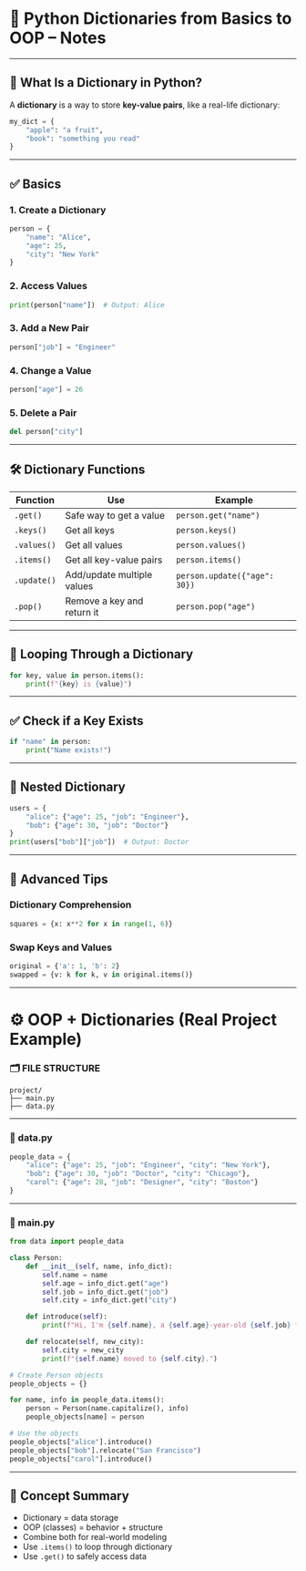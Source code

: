 # 📘 Python Dictionaries from Basics to OOP – Notes

---

## 🔰 What Is a Dictionary in Python?

A **dictionary** is a way to store **key-value pairs**, like a real-life dictionary:

```python
my_dict = {
    "apple": "a fruit",
    "book": "something you read"
}
```

---

## ✅ Basics

### 1. Create a Dictionary
```python
person = {
    "name": "Alice",
    "age": 25,
    "city": "New York"
}
```

### 2. Access Values
```python
print(person["name"])  # Output: Alice
```

### 3. Add a New Pair
```python
person["job"] = "Engineer"
```

### 4. Change a Value
```python
person["age"] = 26
```

### 5. Delete a Pair
```python
del person["city"]
```

---

## 🛠 Dictionary Functions

| Function   | Use                         | Example                         |
|------------|------------------------------|----------------------------------|
| `.get()`   | Safe way to get a value     | `person.get("name")`             |
| `.keys()`  | Get all keys                | `person.keys()`                  |
| `.values()`| Get all values              | `person.values()`                |
| `.items()` | Get all key-value pairs     | `person.items()`                 |
| `.update()`| Add/update multiple values  | `person.update({"age": 30})`     |
| `.pop()`   | Remove a key and return it  | `person.pop("age")`              |

---

## 🔁 Looping Through a Dictionary

```python
for key, value in person.items():
    print(f"{key} is {value}")
```

---

## ✅ Check if a Key Exists

```python
if "name" in person:
    print("Name exists!")
```

---

## 🧰 Nested Dictionary

```python
users = {
    "alice": {"age": 25, "job": "Engineer"},
    "bob": {"age": 30, "job": "Doctor"}
}
print(users["bob"]["job"])  # Output: Doctor
```

---

## 🚀 Advanced Tips

### Dictionary Comprehension

```python
squares = {x: x**2 for x in range(1, 6)}
```

### Swap Keys and Values

```python
original = {'a': 1, 'b': 2}
swapped = {v: k for k, v in original.items()}
```

---

# ⚙️ OOP + Dictionaries (Real Project Example)

### 🗂 FILE STRUCTURE

```
project/
├── main.py
├── data.py
```

---

### 📁 data.py

```python
people_data = {
    "alice": {"age": 25, "job": "Engineer", "city": "New York"},
    "bob": {"age": 30, "job": "Doctor", "city": "Chicago"},
    "carol": {"age": 28, "job": "Designer", "city": "Boston"}
}
```

---

### 🧠 main.py

```python
from data import people_data

class Person:
    def __init__(self, name, info_dict):
        self.name = name
        self.age = info_dict.get("age")
        self.job = info_dict.get("job")
        self.city = info_dict.get("city")

    def introduce(self):
        print(f"Hi, I'm {self.name}, a {self.age}-year-old {self.job} from {self.city}.")

    def relocate(self, new_city):
        self.city = new_city
        print(f"{self.name} moved to {self.city}.")

# Create Person objects
people_objects = {}

for name, info in people_data.items():
    person = Person(name.capitalize(), info)
    people_objects[name] = person

# Use the objects
people_objects["alice"].introduce()
people_objects["bob"].relocate("San Francisco")
people_objects["carol"].introduce()
```

---

## 🧠 Concept Summary

- Dictionary = data storage
- OOP (classes) = behavior + structure
- Combine both for real-world modeling
- Use `.items()` to loop through dictionary
- Use `.get()` to safely access data
